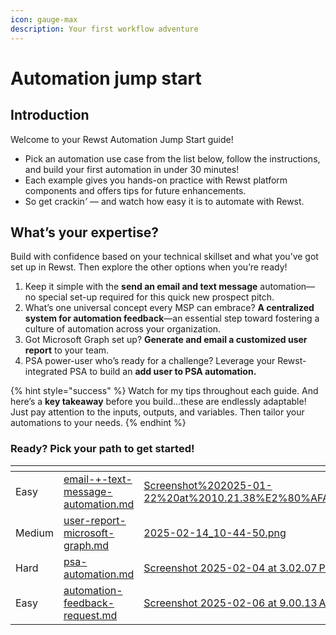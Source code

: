 ```yaml
---
icon: gauge-max
description: Your first workflow adventure
---
```


# Automation jump start

## **Introduction**

Welcome to your Rewst Automation Jump Start guide!

* Pick an automation use case from the list below, follow the instructions, and build your first automation in under 30 minutes!
* Each example gives you hands-on practice with Rewst platform components and offers tips for future enhancements.
* So get cracki&#x6E;_’_ — and watch how easy it is to automate with Rewst.

## What’s your expertise?

Build with confidence based on your technical skillset and what you’ve got set up in Rewst. Then explore the other options when you’re ready!

1. Keep it simple with the **send an email and text message** automation— no special set-up required for this quick new prospect pitch.
2. What’s one universal concept every MSP can embrace? **A centralized system for automation feedback**—an essential step toward fostering a culture of automation across your organization.
3. Got Microsoft Graph set up? **Generate and email a customized user report** to your team.
4. PSA power-user who’s ready for a challenge? Leverage your Rewst-integrated PSA to build an **add user to PSA automation.**

{% hint style="success" %}
Watch for my tips throughout each guide. And here’s a **key takeaway** before you build…these are endlessly adaptable! Just pay attention to the inputs, outputs, and variables. Then tailor your automations to your needs.&#x20;
{% endhint %}

### Ready? **Pick your path to get started**!

<table data-view="cards"><thead><tr><th></th><th data-type="content-ref"></th><th data-hidden data-card-cover data-type="files"></th></tr></thead><tbody><tr><td>Easy</td><td><a href="email-+-text-message-automation.md">email-+-text-message-automation.md</a></td><td><a href="../../.gitbook/assets/Screenshot%202025-01-22%20at%2010.21.38%E2%80%AFAM.png">Screenshot%202025-01-22%20at%2010.21.38%E2%80%AFAM.png</a></td></tr><tr><td>Medium</td><td><a href="user-report-microsoft-graph.md">user-report-microsoft-graph.md</a></td><td><a href="../../.gitbook/assets/2025-02-14_10-44-50.png">2025-02-14_10-44-50.png</a></td></tr><tr><td>Hard</td><td><a href="psa-automation.md">psa-automation.md</a></td><td><a href="../../.gitbook/assets/Screenshot 2025-02-04 at 3.02.07 PM.png">Screenshot 2025-02-04 at 3.02.07 PM.png</a></td></tr><tr><td>Easy</td><td><a href="automation-feedback-request.md">automation-feedback-request.md</a></td><td><a href="../../.gitbook/assets/Screenshot 2025-02-06 at 9.00.13 AM.png">Screenshot 2025-02-06 at 9.00.13 AM.png</a></td></tr></tbody></table>

